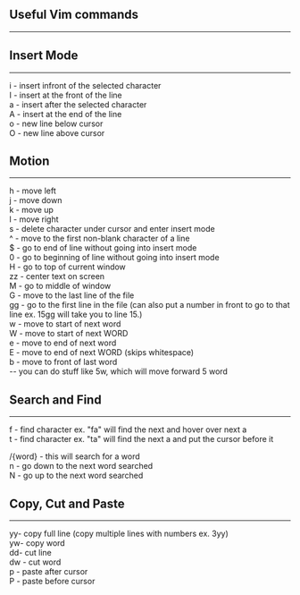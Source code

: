 ## Useful Vim commands 
-----------------------------------------------------

## Insert Mode
------------------------------
i - insert infront of the selected character  
I - insert at the front of the line  
a - insert after the selected character  
A - insert at the end of the line  
o - new line below cursor  
O - new line above cursor  

## Motion 
------------------------------
h - move left  
j - move down  
k - move up  
l - move right  
s - delete character under cursor and enter insert mode  
^ - move to the first non-blank character of a line  
$ - go to end of line without going into insert mode  
0 - go to beginning of line without going into insert mode  
H - go to top of current window  
zz - center text on screen  
M - go to middle of window  
G - move to the last line of the file  
gg - go to the first line in the file (can also put a number in front to go to that line ex. 15gg will take you to line 15.)  
w - move to start of next word   
W - move to start of next WORD  
e - move to end of next word  
E - move to end of next WORD (skips whitespace)  
b - move to front of last word  
-- you can do stuff like 5w, which will move forward 5 word  

## Search and Find
------------------------------
f - find character ex. "fa" will find the next and hover over next a  
t - find character ex. "ta" will find the next a and put the cursor before it  
  
/{word} - this will search for a word  
n - go down to the next word searched  
N - go up to the next word searched  
  
## Copy, Cut and Paste  
------------------------------  
yy- copy full line (copy multiple lines with numbers ex. 3yy)  
yw- copy word  
dd- cut line  
dw - cut word  
p - paste after cursor  
P - paste before cursor  

